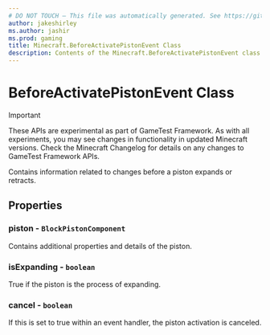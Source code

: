 ```yaml
---
# DO NOT TOUCH — This file was automatically generated. See https://github.com/Mojang/MinecraftScriptingApiDocsGenerator to modify descriptions, examples, etc.
author: jakeshirley
ms.author: jashir
ms.prod: gaming
title: Minecraft.BeforeActivatePistonEvent Class
description: Contents of the Minecraft.BeforeActivatePistonEvent class.
---
```

# BeforeActivatePistonEvent Class
>[!IMPORTANT]
>These APIs are experimental as part of GameTest Framework. As with all experiments, you may see changes in functionality in updated Minecraft versions. Check the Minecraft Changelog for details on any changes to GameTest Framework APIs.

Contains information related to changes before a piston expands or retracts.

## Properties
### **piston** - `BlockPistonComponent`
Contains additional properties and details of the piston.


### **isExpanding** - `boolean`
True if the piston is the process of expanding.


### **cancel** - `boolean`
If this is set to true within an event handler, the piston activation is canceled.



